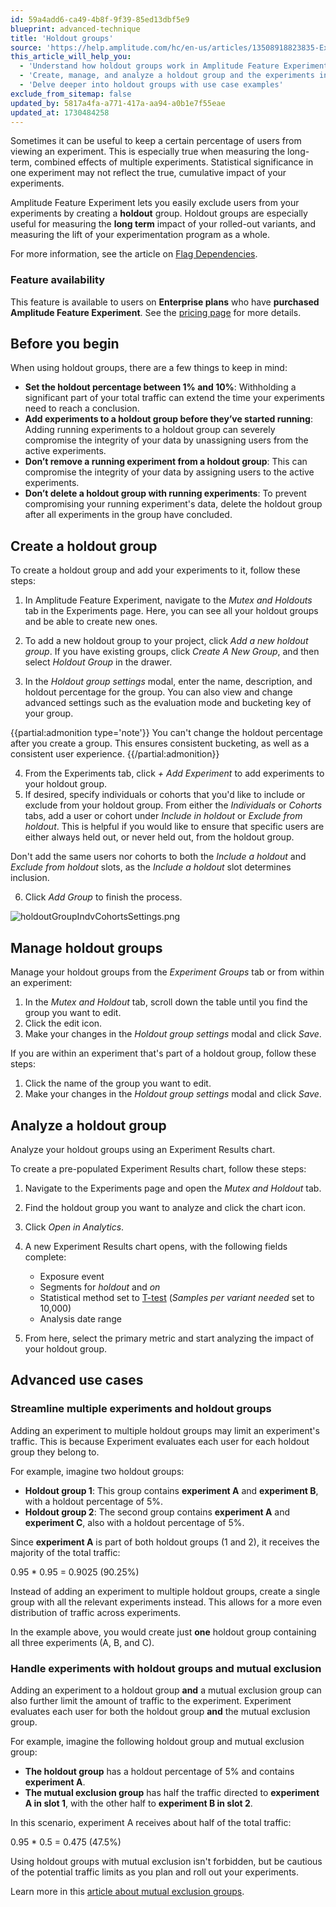 ```yaml
---
id: 59a4add6-ca49-4b8f-9f39-85ed13dbf5e9
blueprint: advanced-technique
title: 'Holdout groups'
source: 'https://help.amplitude.com/hc/en-us/articles/13508918823835-Exclude-users-from-your-experiments-with-holdout-groups'
this_article_will_help_you:
  - 'Understand how holdout groups work in Amplitude Feature Experiment'
  - 'Create, manage, and analyze a holdout group and the experiments in it'
  - 'Delve deeper into holdout groups with use case examples'
exclude_from_sitemap: false
updated_by: 5817a4fa-a771-417a-aa94-a0b1e7f55eae
updated_at: 1730484258
---
```

Sometimes it can be useful to keep a certain percentage of users from viewing an experiment. This is especially true when measuring the long-term, combined effects of multiple experiments. Statistical significance in one experiment may not reflect the true, cumulative impact of your experiments.

Amplitude Feature Experiment lets you easily exclude users from your experiments by creating a **holdout** group. Holdout groups are especially useful for measuring the **long term** impact of your rolled-out variants, and measuring the lift of your experimentation program as a whole.

For more information, see the article on [Flag Dependencies](/docs/feature-experiment/under-the-hood/flag-dependencies#holdout-groups).

### Feature availability

This feature is available to users on **Enterprise plans** who have **purchased Amplitude Feature Experiment**. See the [pricing page](https://amplitude.com/pricing) for more details.

## Before you begin

When using holdout groups, there are a few things to keep in mind:

* **Set the holdout percentage between 1% and 10%**: Withholding a significant part of your total traffic can extend the time your experiments need to reach a conclusion.
* **Add experiments to a holdout group before they’ve started running**: Adding running experiments to a holdout group can severely compromise the integrity of your data by unassigning users from the active experiments.
* **Don’t remove a running experiment from a holdout group**: This can compromise the integrity of your data by assigning users to the active experiments.
* **Don’t delete a holdout group with running experiments**: To prevent compromising your running experiment's data, delete the holdout group after all experiments in the group have concluded.

## Create a holdout group

To create a holdout group and add your experiments to it, follow these steps:

1. In Amplitude Feature Experiment, navigate to the *Mutex and Holdouts* tab in the Experiments page. Here, you can see all your holdout groups and be able to create new ones.
2. To add a new holdout group to your project, click *Add a new holdout group*. If you have existing groups, click *Create A New Group*, and then select *Holdout Group* in the drawer.

3. In the *Holdout group settings* modal, enter the name, description, and holdout percentage for the group. You can also view and change advanced settings such as the evaluation mode and bucketing key of your group.

  {{partial:admonition type='note'}}
  You can't change the holdout percentage after you create a group. This ensures consistent bucketing, as well as a consistent user experience.
  {{/partial:admonition}}

4. From the Experiments tab, click *+ Add Experiment* to add experiments to your holdout group.
5. If desired, specify individuals or cohorts that you'd like to include or exclude from your holdout group. From either the *Individuals* or *Cohorts* tabs, add a user or cohort under *Include in holdout* or *Exclude from holdout*. This is helpful if you would like to ensure that specific users are either always held out, or never held out, from the holdout group.  
  
Don't add the same users nor cohorts to both the *Include a holdout* and *Exclude from holdout* slots, as the *Include a holdout* slot determines inclusion.

6. Click *Add Group* to finish the process.

![holdoutGroupIndvCohortsSettings.png](/docs/output/img/advanced-techniques/holdoutgroupindvcohortssettings-png.png)

## Manage holdout groups

Manage your holdout groups from the *Experiment Groups* tab or from within an experiment:

1. In the *Mutex and Holdout* tab, scroll down the table until you find the group you want to edit.
2. Click the edit icon.
3. Make your changes in the *Holdout group settings* modal and click *Save*.

If you are within an experiment that's part of a holdout group, follow these steps: 

1. Click the name of the group you want to edit.
2. Make your changes in the *Holdout group settings* modal and click *Save*.

## Analyze a holdout group

Analyze your holdout groups using an Experiment Results chart.

To create a pre-populated Experiment Results chart, follow these steps: 

1. Navigate to the Experiments page and open the *Mutex and Holdout* tab.
2. Find the holdout group you want to analyze and click the chart icon.
3. Click *Open in Analytics*.
4. A new Experiment Results chart opens, with the following fields complete:

   * Exposure event
   * Segments for *holdout* and *on*
   * Statistical method set to [T-test](/docs/feature-experiment/experiment-theory/analyze-with-t-test) (*Samples per variant needed* set to 10,000)
   * Analysis date range

5. From here, select the primary metric and start analyzing the impact of your holdout group.

## Advanced use cases

### Streamline multiple experiments and holdout groups

Adding an experiment to multiple holdout groups may limit an experiment's traffic. This is because Experiment evaluates each user for each holdout group they belong to.

For example, imagine two holdout groups:

* **Holdout group 1**: This group contains **experiment A** and **experiment B**, with a holdout percentage of 5%.
* **Holdout group 2**: The second group contains **experiment A** and **experiment C**, also with a holdout percentage of 5%.

Since **experiment A** is part of both holdout groups (1 and 2), it receives the majority of the total traffic:

0.95 * 0.95 = 0.9025 (90.25%)

Instead of adding an experiment to multiple holdout groups, create a single group with all the relevant experiments instead. This allows for a more even distribution of traffic across experiments. 

In the example above, you would create just **one** holdout group containing all three experiments (A, B, and C).

### Handle experiments with holdout groups and mutual exclusion

Adding an experiment to a holdout group **and** a mutual exclusion group can also further limit the amount of traffic to the experiment. Experiment evaluates each user for both the holdout group **and** the mutual exclusion group.

For example, imagine the following holdout group and mutual exclusion group: 

* **The holdout group** has a holdout percentage of 5% and contains **experiment A**.
* **The mutual exclusion group** has half the traffic directed to **experiment A in slot 1**, with the other half  to **experiment B in slot 2**.

In this scenario, experiment A receives about half of the total traffic:

0.95 * 0.5 = 0.475 (47.5%)

Using holdout groups with mutual exclusion isn't forbidden, but be cautious of the potential traffic limits as you plan and roll out your experiments.

Learn more in this [article about mutual exclusion groups](/docs/feature-experiment/advanced-techniques/mutually-exclusive-experiments).